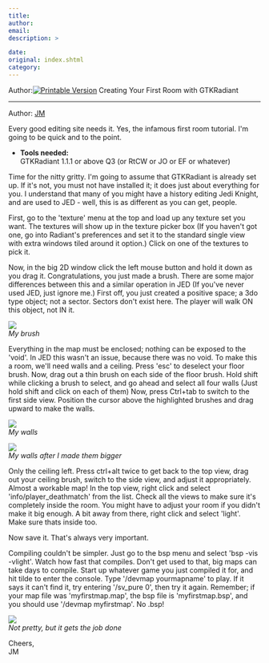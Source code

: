 ```yaml
---
title: 
author: 
email: 
description: >

date: 
original: index.shtml
category: 
---
```


Author:[![Printable Version](/images/printable.gif)](tutorial_print.shtml)
Creating Your First Room with GTKRadiant  

-----

Author: [JM](mailto:deyjaL@aol.com)  
  

Every good editing site needs it. Yes, the infamous first room tutorial.
I'm going to be quick and to the point.

  - **Tools needed:**  
    GTKRadiant 1.1.1 or above
    Q3 (or RtCW or JO or EF or whatever)

Time for the nitty gritty. I'm going to assume that GTKRadiant is
already set up. If it's not, you must not have installed it; it does
just about everything for you. I understand that many of you might have
a history editing Jedi Knight, and are used to JED - well, this is as
different as you can get, people.

First, go to the 'texture' menu at the top and load up any texture set
you want. The textures will show up in the texture picker box (If you
haven't got one, go into Radiant's preferences and set it to the
standard single view with extra windows tiled around it option.) Click
on one of the textures to pick it.

Now, in the big 2D window click the left mouse button and hold it down
as you drag it. Congratulations, you just made a brush. There are some
major differences between this and a similar operation in JED (If you've
never used JED, just ignore me.) First off, you just created a positive
space; a 3do type object; not a sector. Sectors don't exist here. The
player will walk ON this object, not IN it.

<div data-align="center">

![](01.jpg)  
*My brush*

</div>

Everything in the map must be enclosed; nothing can be exposed to the
'void'. In JED this wasn't an issue, because there was no void. To make
this a room, we'll need walls and a ceiling. Press 'esc' to deselect
your floor brush. Now, drag out a thin brush on each side of the floor
brush. Hold shift while clicking a brush to select, and go ahead and
select all four walls (Just hold shift and click on each of them) Now,
press Ctrl+tab to switch to the first side view. Position the cursor
above the highlighted brushes and drag upward to make the walls.

<div data-align="center">

![](02.jpg)  
*My walls*  
  
![](03.jpg)  
*My walls after I made them bigger*

</div>

Only the ceiling left. Press ctrl+alt twice to get back to the top view,
drag out your ceiling brush, switch to the side view, and adjust it
appropriately. Almost a workable map\! In the top view, right click and
select 'info/player\_deathmatch' from the list. Check all the views to
make sure it's completely inside the room. You might have to adjust your
room if you didn't make it big enough. A bit away from there, right
click and select 'light'. Make sure thats inside too.

Now save it. That's always very important.

Compiling couldn't be simpler. Just go to the bsp menu and select 'bsp
-vis -vlight'. Watch how fast that compiles. Don't get used to that, big
maps can take days to compile. Start up whatever game you just compiled
it for, and hit tilde to enter the console. Type '/devmap yourmapname'
to play. If it says it can't find it, try entering '/sv\_pure 0', then
try it again. Remember; if your map file was 'myfirstmap.map', the bsp
file is 'myfirstmap.bsp', and you should use '/devmap myfirstmap'. No
.bsp\!

<div data-align="center">

![](04.jpg)  
*Not pretty, but it gets the job done*

</div>

Cheers,  
JM
